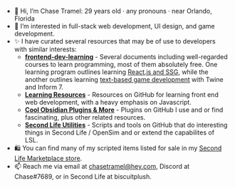 - 🦌 Hi, I’m Chase Tramel: 29 years old · any pronouns · near Orlando, Florida
- 💛 I’m interested in full-stack web development, UI design, and game development.
- ✨ I have curated several resources that may be of use to developers with similar interests:
  - **[frontend-dev-learning](https://github.com/ChaseLittlepaws/frontend-dev-learning)** - Several documents including well-regarded courses to learn programming, most of them absolutely free. One learning program outlines learning [React.js and SSG](https://github.com/ChaseLittlepaws/frontend-dev-learning/blob/main/43.01%20React%20Developer%20Curriculum.md), while the another outlines learning [text-based game development](https://github.com/ChaseLittlepaws/frontend-dev-learning/blob/main/43.01%20React%20Developer%20Curriculum.md) with Twine and Inform 7.
  - **[Learning Resources](https://github.com/stars/ChaseLittlepaws/lists/learning-resources)** - Resources on GitHub for learning front end web development, with a heavy emphasis on Javascript.
  - **[Cool Obsidian Plugins & More](https://github.com/stars/ChaseLittlepaws/lists/cool-obsidian-plugins-more)** - Plugins on GitHub I use and or find fascinating, plus other related resources.
  - **[Second Life Utilities](https://github.com/stars/ChaseLittlepaws/lists/second-life-utilities)** - Scripts and tools on GitHub that do interesting things in Second Life / OpenSim and or extend the capabilites of LSL.
- 🛍️ You can find many of my scripted items listed for sale in my [Second Life Marketplace store](https://marketplace.secondlife.com/stores/244066).
- 📫 Reach me via email at chasetramel@hey.com, Discord at Chase#7689, or in Second Life at biscuitplush.
